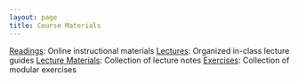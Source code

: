 ```yaml
---
layout: page
title: Course Materials
---
```


<a href="{{ site.baseurl}}/readings">
<i class="fa fa-book fa-fw"></i> Readings</a>: Online instructional materials

<a href="{{ site.baseurl}}/lectures">
<i class="fa fa-comment fa-fw"></i> Lectures</a>: Organized in-class lecture guides

<a href="{{ site.baseurl}}/materials">
<i class="fa fa-list-alt fa-fw"></i> Lecture Materials</a>: Collection of lecture notes

<a href="{{ site.baseurl}}/exercises">
<i class="fa fa-magic fa-fw"></i> Exercises</a>: Collection of modular exercises
